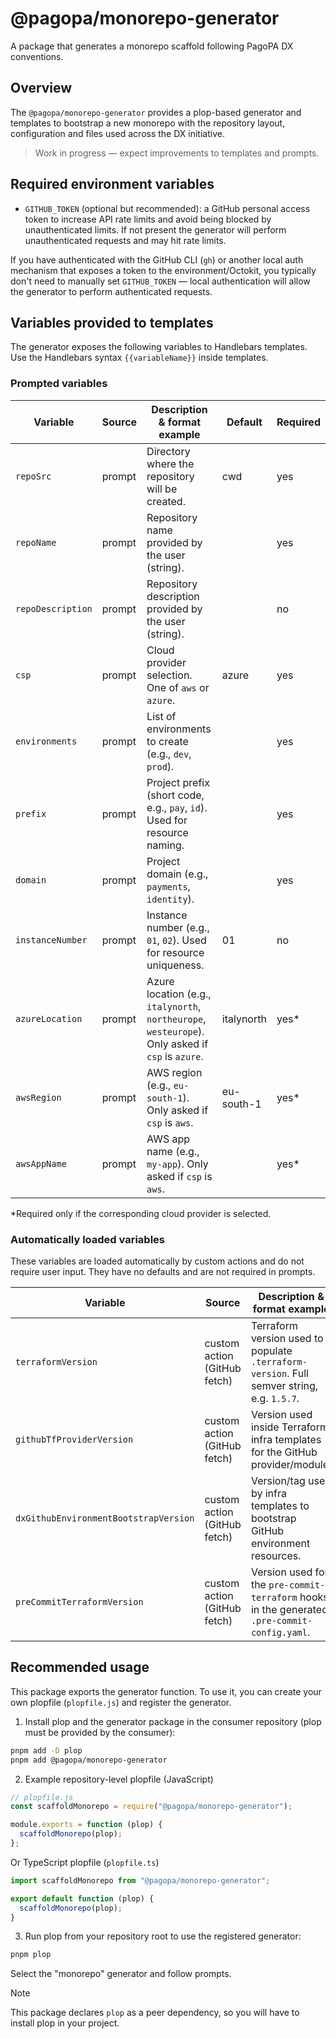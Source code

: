 # @pagopa/monorepo-generator

A package that generates a monorepo scaffold following PagoPA DX conventions.

## Overview

The `@pagopa/monorepo-generator` provides a plop-based generator and templates to bootstrap a new monorepo with the repository layout, configuration and files used across the DX initiative.

> Work in progress — expect improvements to templates and prompts.

## Required environment variables

- `GITHUB_TOKEN` (optional but recommended): a GitHub personal access token to increase API rate limits and avoid being blocked by unauthenticated limits. If not present the generator will perform unauthenticated requests and may hit rate limits.

If you have authenticated with the GitHub CLI (`gh`) or another local auth mechanism that exposes a token to the environment/Octokit, you typically don't need to manually set `GITHUB_TOKEN` — local authentication will allow the generator to perform authenticated requests.

## Variables provided to templates

The generator exposes the following variables to Handlebars templates. Use the Handlebars syntax `{{variableName}}` inside templates.

### Prompted variables

| Variable          | Source | Description & format example                                                                      | Default    | Required |
| ----------------- | ------ | ------------------------------------------------------------------------------------------------- | ---------- | -------- |
| `repoSrc`         | prompt | Directory where the repository will be created.                                                   | cwd        | yes      |
| `repoName`        | prompt | Repository name provided by the user (string).                                                    |            | yes      |
| `repoDescription` | prompt | Repository description provided by the user (string).                                             |            | no       |
| `csp`             | prompt | Cloud provider selection. One of `aws` or `azure`.                                                | azure      | yes      |
| `environments`    | prompt | List of environments to create (e.g., `dev`, `prod`).                                             |            | yes      |
| `prefix`          | prompt | Project prefix (short code, e.g., `pay`, `id`). Used for resource naming.                         |            | yes      |
| `domain`          | prompt | Project domain (e.g., `payments`, `identity`).                                                    |            | yes      |
| `instanceNumber`  | prompt | Instance number (e.g., `01`, `02`). Used for resource uniqueness.                                 | 01         | no       |
| `azureLocation`   | prompt | Azure location (e.g., `italynorth`, `northeurope`, `westeurope`). Only asked if `csp` is `azure`. | italynorth | yes\*    |
| `awsRegion`       | prompt | AWS region (e.g., `eu-south-1`). Only asked if `csp` is `aws`.                                    | eu-south-1 | yes\*    |
| `awsAppName`      | prompt | AWS app name (e.g., `my-app`). Only asked if `csp` is `aws`.                                      |            | yes\*    |

\*Required only if the corresponding cloud provider is selected.

### Automatically loaded variables

These variables are loaded automatically by custom actions and do not require user input. They have no defaults and are not required in prompts.

| Variable                              | Source                       | Description & format example                                                                  |
| ------------------------------------- | ---------------------------- | --------------------------------------------------------------------------------------------- |
| `terraformVersion`                    | custom action (GitHub fetch) | Terraform version used to populate `.terraform-version`. Full semver string, e.g. `1.5.7`.    |
| `githubTfProviderVersion`             | custom action (GitHub fetch) | Version used inside Terraform infra templates for the GitHub provider/module.                 |
| `dxGithubEnvironmentBootstrapVersion` | custom action (GitHub fetch) | Version/tag used by infra templates to bootstrap GitHub environment resources.                |
| `preCommitTerraformVersion`           | custom action (GitHub fetch) | Version used for the `pre-commit-terraform` hooks in the generated `.pre-commit-config.yaml`. |

## Recommended usage

This package exports the generator function. To use it, you can create your own plopfile (`plopfile.js`) and register the generator.

1. Install plop and the generator package in the consumer repository (plop must be provided by the consumer):

```sh
pnpm add -D plop
pnpm add @pagopa/monorepo-generator
```

2. Example repository-level plopfile (JavaScript)

```js
// plopfile.js
const scaffoldMonorepo = require("@pagopa/monorepo-generator");

module.exports = function (plop) {
  scaffoldMonorepo(plop);
};
```

Or TypeScript plopfile (`plopfile.ts`)

```ts
import scaffoldMonorepo from "@pagopa/monorepo-generator";

export default function (plop) {
  scaffoldMonorepo(plop);
}
```

3. Run plop from your repository root to use the registered generator:

```sh
pnpm plop
```

Select the "monorepo" generator and follow prompts.

> [!NOTE]
> This package declares `plop` as a peer dependency, so you will have to install plop in your project.
